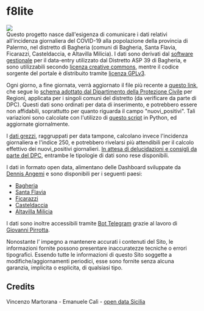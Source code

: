 # f8lite
<a href="https://www.datibenecomune.it/"><img src="https://img.shields.io/badge/%F0%9F%99%8F-%23datiBeneComune-%23cc3232"/></a>  
Questo progetto nasce dall'esigenza di comunicare i dati relativi all'incidenza giornaliera del COVID-19 alla popolazione della provincia di Palermo, nel distretto di Bagheria (comuni di Bagheria, Santa Flavia, Ficarazzi, Casteldaccia, e Altavilla Milicia).
I dati sono derivati dal [software gestionale](https://www.totel.it/portfolio/asp-bagheria) per il data-entry utilizzato dal Distretto ASP 39 di Bagheria, e sono utilizzabili secondo [licenza creative commons](https://creativecommons.org/licenses/by/4.0/deed.it), mentre il codice sorgente del portale è distribuito tramite [licenza GPLv3](https://github.com/gabacode/f8lite/blob/main/LICENSE).

Ogni giorno, a fine giornata, verrà aggiornato il file più recente a [questo link](https://github.com/gabacode/f8lite/blob/main/dati-distretto39/dpc-covid19-ita-pa-39-latest.csv), che segue lo [schema adottato dal Dipartimento della Protezione Civile](https://github.com/pcm-dpc/COVID-19/blob/master/dati-andamento-covid19-italia.md) per Regioni, applicata per i singoli comuni del distretto (da verificare da parte di DPC). Questi dati sono ordinati per data di inserimento, e potrebbero essere non affidabili, soprattutto per quanto riguarda il campo "nuovi_positivi". Tali variazioni sono calcolate con l'utilizzo di [questo script](https://github.com/gabacode/f8lite/blob/main/utilities/json2csv.py) in Python, ed aggiornate giornalmente.

I [dati grezzi](https://github.com/gabacode/f8lite/tree/main/public/datasets), raggruppati per data tampone, calcolano invece l'incidenza giornaliera e l'indice 250, e potrebbero rivelarsi più attendibili per il calcolo effettivo dei nuovi_positivi giornalieri. [In attesa di delucidazioni e consigli da parte del DPC](https://github.com/pcm-dpc/COVID-19/issues/1123), entrambe le tipologie di dati sono rese disponibili.

I dati in formato open data, alimentano delle Dashboard sviluppate da [Dennis Angemi](https://github.com/dennisangemi) e sono disponibili per i seguenti paesi:
* [Bagheria](https://informacovid.opendatasicilia.it/d/bagheria)
* [Santa Flavia](https://informacovid.opendatasicilia.it/d/santa-flavia)
* [Ficarazzi](https://informacovid.opendatasicilia.it/d/ficarazzi)
* [Casteldaccia](https://informacovid.opendatasicilia.it/d/casteldaccia)
* [Altavilla Milicia](https://informacovid.opendatasicilia.it/d/altavilla-milicia)

I dati sono inoltre accessibili tramite [Bot Telegram](https://t.me/Covid_19_Sicilia_Bot) grazie al lavoro di [Giovanni Pirrotta](https://github.com/gpirrotta).

Nonostante l’ impegno a mantenere accurati i contenuti del Sito, le informazioni fornite possono presentare inaccuratezze tecniche o errori tipografici. Essendo tutte le informazioni di questo Sito soggette a modifiche/aggiornamenti periodici, esse sono fornite senza alcuna garanzia, implicita o esplicita, di qualsiasi tipo.

## Credits

Vincenzo Martorana - Emanuele Calì - [open data Sicilia](http://opendatasicilia.it)

